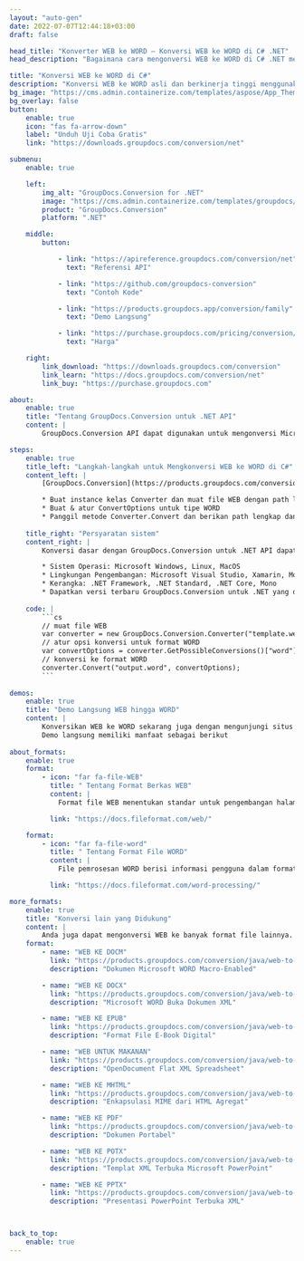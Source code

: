 ```yaml
---
layout: "auto-gen"
date: 2022-07-07T12:44:18+03:00
draft: false

head_title: "Konverter WEB ke WORD – Konversi WEB ke WORD di C# .NET"
head_description: "Bagaimana cara mengonversi WEB ke WORD di C# .NET menggunakan beberapa baris kode? Gunakan API konversi dokumen GroupDocs untuk mengonversi 160+ format file."

title: "Konversi WEB ke WORD di C#"
description: "Konversi WEB ke WORD asli dan berkinerja tinggi menggunakan GroupDocs.Conversion sisi server untuk .NET API, tanpa menggunakan perangkat lunak apa pun seperti Microsoft atau Open Office."
bg_image: "https://cms.admin.containerize.com/templates/aspose/App_Themes/V3/images/bg/header1.png"
bg_overlay: false
button:
    enable: true
    icon: "fas fa-arrow-down"
    label: "Unduh Uji Coba Gratis"
    link: "https://downloads.groupdocs.com/conversion/net"

submenu:
    enable: true

    left:
        img_alt: "GroupDocs.Conversion for .NET"
        image: "https://cms.admin.containerize.com/templates/groupdocs/images/product-logos/90x90-noborder/groupdocs-conversion-net.png"
        product: "GroupDocs.Conversion"
        platform: ".NET"

    middle:
        button:

            - link: "https://apireference.groupdocs.com/conversion/net"
              text: "Referensi API"

            - link: "https://github.com/groupdocs-conversion"
              text: "Contoh Kode"

            - link: "https://products.groupdocs.app/conversion/family"
              text: "Demo Langsung"

            - link: "https://purchase.groupdocs.com/pricing/conversion/net"
              text: "Harga"

    right:
        link_download: "https://downloads.groupdocs.com/conversion"
        link_learn: "https://docs.groupdocs.com/conversion/net"
        link_buy: "https://purchase.groupdocs.com"

about:
    enable: true
    title: "Tentang GroupDocs.Conversion untuk .NET API"
    content: |
        GroupDocs.Conversion API dapat digunakan untuk mengonversi Microsoft WORD, Excel, PowerPoint, PDF, Visio, dan berbagai format lainnya. GroupDocs.Conversion adalah API mandiri yang cocok untuk sisi server dan sistem backend yang membutuhkan kinerja tinggi. Itu tidak tergantung pada perangkat lunak apa pun seperti Microsoft atau Open Office.

steps:
    enable: true
    title_left: "Langkah-langkah untuk Mengkonversi WEB ke WORD di C#"
    content_left: |
        [GroupDocs.Conversion](https://products.groupdocs.com/conversion/net) memudahkan pengembang untuk mengonversi file WEB ke WORD menggunakan beberapa baris kode.

        * Buat instance kelas Converter dan muat file WEB dengan path lengkap
        * Buat & atur ConvertOptions untuk tipe WORD
        * Panggil metode Converter.Convert dan berikan path lengkap dan format (WORD) sebagai parameter
        
    title_right: "Persyaratan sistem"
    content_right: |
        Konversi dasar dengan GroupDocs.Conversion untuk .NET API dapat dilakukan dengan menerapkan beberapa langkah mudah. API kami didukung di semua platform dan sistem operasi utama. Sebelum menjalankan kode di bawah ini, pastikan Anda telah menginstal prasyarat berikut di sistem Anda.

        * Sistem Operasi: Microsoft Windows, Linux, MacOS
        * Lingkungan Pengembangan: Microsoft Visual Studio, Xamarin, MonoDevelop
        * Kerangka: .NET Framework, .NET Standard, .NET Core, Mono
        * Dapatkan versi terbaru GroupDocs.Conversion untuk .NET yang diunduh dari [Nuget](https://www.nuget.org/packages/groupdocs.conversion)
        
    code: |
        ```cs
        // muat file WEB
        var converter = new GroupDocs.Conversion.Converter("template.web");
        // atur opsi konversi untuk format WORD
        var convertOptions = converter.GetPossibleConversions()["word"].ConvertOptions;
        // konversi ke format WORD
        converter.Convert("output.word", convertOptions);
        ```
        
demos:
    enable: true
    title: "Demo Langsung WEB hingga WORD"
    content: |
        Konversikan WEB ke WORD sekarang juga dengan mengunjungi situs web [GroupDocs.Conversion Live Demo](https://products.groupdocs.app/conversion/family).  
        Demo langsung memiliki manfaat sebagai berikut
        
about_formats:
    enable: true
    format:
        - icon: "far fa-file-WEB"
          title: " Tentang Format Berkas WEB"
          content: |
            Format file WEB menentukan standar untuk pengembangan halaman web dan terkait dengan platform di mana ini dibangun. Sebuah website yang lengkap dapat dibangun terdiri dari halaman web statis maupun dinamis. Sebagian besar situs web modern dibangun di atas teknologi sisi server seperti Active Server Pages (ASP) yang dimuat dan dijalankan di server WEB. Ini juga termasuk cascading styling sheets (CSS) dan file skrip yang digunakan untuk menata tampilan dan nuansa UI secara keseluruhan.

          link: "https://docs.fileformat.com/web/"

    format:
        - icon: "far fa-file-word"
          title: " Tentang Format File WORD"
          content: |
            File pemrosesan WORD berisi informasi pengguna dalam format teks biasa atau teks kaya. Format file teks biasa berisi teks yang tidak diformat dan tidak ada pengaturan font atau halaman, dll. yang dapat diterapkan. Sebaliknya, format file teks kaya memungkinkan opsi pemformatan seperti pengaturan jenis font, gaya (tebal, miring, garis bawah, dll.), margin halaman, judul, poin dan angka, dan beberapa fitur pemformatan lainnya.

          link: "https://docs.fileformat.com/word-processing/"

more_formats:
    enable: true
    title: "Konversi lain yang Didukung"
    content: |
        Anda juga dapat mengonversi WEB ke banyak format file lainnya. Silakan lihat daftar lengkapnya di bawah ini.
    format: 
        - name: "WEB KE DOCM"
          link: "https://products.groupdocs.com/conversion/java/web-to-docm/"
          description: "Dokumen Microsoft WORD Macro-Enabled"

        - name: "WEB KE DOCX"
          link: "https://products.groupdocs.com/conversion/java/web-to-docx/"
          description: "Microsoft WORD Buka Dokumen XML"

        - name: "WEB KE EPUB"
          link: "https://products.groupdocs.com/conversion/java/web-to-epub/"
          description: "Format File E-Book Digital"

        - name: "WEB UNTUK MAKANAN"
          link: "https://products.groupdocs.com/conversion/java/web-to-fods/"
          description: "OpenDocument Flat XML Spreadsheet"

        - name: "WEB KE MHTML"
          link: "https://products.groupdocs.com/conversion/java/web-to-mhtml/"
          description: "Enkapsulasi MIME dari HTML Agregat"

        - name: "WEB KE PDF"
          link: "https://products.groupdocs.com/conversion/java/web-to-pdf/"
          description: "Dokumen Portabel"

        - name: "WEB KE POTX"
          link: "https://products.groupdocs.com/conversion/java/web-to-potx/"
          description: "Templat XML Terbuka Microsoft PowerPoint"

        - name: "WEB KE PPTX"
          link: "https://products.groupdocs.com/conversion/java/web-to-pptx/"
          description: "Presentasi PowerPoint Terbuka XML"



back_to_top:
    enable: true
---
```

